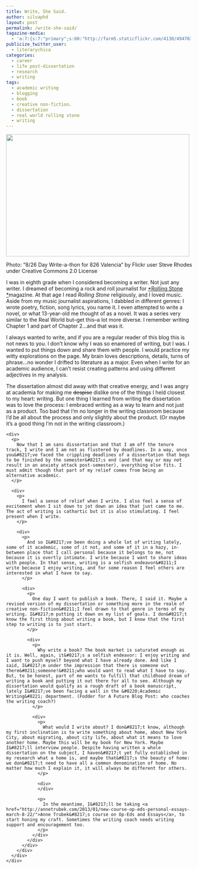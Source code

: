 ```yaml
---
title: Write, She Said.
author: silvaphd
layout: post
permalink: /write-she-said/
tagazine-media:
  - 'a:7:{s:7:"primary";s:60:"http://farm5.staticflickr.com/4130/4947032534_c606a2dd2f.jpg";s:6:"images";a:1:{s:60:"http://farm5.staticflickr.com/4130/4947032534_c606a2dd2f.jpg";a:6:{s:8:"file_url";s:60:"http://farm5.staticflickr.com/4130/4947032534_c606a2dd2f.jpg";s:5:"width";i:500;s:6:"height";i:333;s:4:"type";s:5:"image";s:4:"area";i:166500;s:9:"file_path";s:0:"";}}s:6:"videos";a:0:{}s:11:"image_count";i:1;s:6:"author";s:7:"6554901";s:7:"blog_id";s:8:"21879715";s:9:"mod_stamp";s:19:"2013-02-28 05:45:20";}'
publicize_twitter_user:
  - literarychica
categories:
  - career
  - life post-dissertation
  - research
  - writing
tags:
  - academic writing
  - blogging
  - book
  - creative non-fiction.
  - dissertation
  - real world rolling stone
  - writing
---
```

<div class="wp-caption aligncenter" style="width: 510px">
  <a href="http://www.flickr.com/photos/ari/4947032534/"><img alt="" src="http://farm5.staticflickr.com/4130/4947032534_c606a2dd2f.jpg" width="500" height="333" /></a>
  
  <p class="wp-caption-text">
    Photo: &#8220;8/26 Day Write-a-thon for 826 Valencia&#8221; by Flickr user Steve Rhodes under Creative Commons 2.0 License
  </p>
</div>

I was in eighth grade when I considered becoming a writer. Not just any writer. I dreamed of becoming a rock and roll journalist for [*Rolling Stone *][1]magazine. At that age I read *Rolling Stone* religiously, and I loved music. Aside from my music journalist aspirations, I dabbled in different genres: I wrote poetry, fiction, song lyrics, you name it. I even attempted to write a novel, or what 13-year-old me thought of as a novel. It was a series very similar to the Real World but&#8211;get this&#8211;a lot more diverse. I remember writing Chapter 1 and part of Chapter 2&#8230;and that was it.

<div>
  <p>
    I always wanted to write, and if you are a regular reader of this blog this is not news to you. I don&#8217;t know why I was so enamored of writing, but I was. I wanted to put things down and share them with people. I would practice my witty explorations on the page. My brain loves descriptions, details, turns of phrase&#8230;no wonder I drifted to literature as a major. Even when I write for an academic audience, I can&#8217;t resist creating patterns and using different adjectives in my analysis.
  </p>
  
  <div>
    <p>
      The dissertation almost did away with that creative energy, and I was angry at academia for making me <del>despise</del> dislike one of the things I held closest to my heart: writing. But one thing I learned from writing the dissertation was to love the process: I embraced writing as a way to learn and not just as a product. Too bad that I&#8217;m no longer in the writing classroom because I&#8217;d be all about the process and only slightly about the product. (Or maybe it&#8217;s a good thing I&#8217;m not in the writing classroom.)
    </p>
    
    <div>
      <p>
        Now that I am sans dissertation and that I am off the tenure track, I write and I am not as flustered by deadlines. In a way, once you&#8217;ve faced the crippling deadlines of a dissertation that begs to be finished by the semester&#8217;s end (and that may or may not result in an anxiety attack post-semester), everything else fits. I must admit though that part of my relief comes from being an alternative academic.
      </p>
      
      <div>
        <p>
          I feel a sense of relief when I write. I also feel a sense of excitement when I sit down to jot down an idea that just came to me. The act of writing is cathartic but it is also stimulating. I feel present when I write.
        </p>
        
        <div>
          <p>
            And so I&#8217;ve been doing a whole lot of writing lately, some of it academic, some of it not, and some of it in a hazy, in-between place that I call personal because it belongs to me, not because it is overtly intimate. I write because I want to share ideas with people. In that sense, writing is a selfish endeavor&#8211;I write because I enjoy writing, and for some reason I feel others are interested in what I have to say.
          </p>
          
          <div>
            <p>
              One day I want to publish a book. There, I said it. Maybe a revised version of my dissertation or something more in the realm of creative non-fiction&#8211;I feel drawn to that genre in terms of my writing. I&#8217;m putting it down on my list of goals. I don&#8217;t know the first thing about writing a book, but I know that the first step to writing is to just start.
            </p>
            
            <div>
              <p>
                Why write a book? The book market is saturated enough as it is. Well, again, it&#8217;s a selfish endeavor: I enjoy writing and I want to push myself beyond what I have already done. And like I said, I&#8217;m under the impression that there is someone out there&#8211;someone!&#8211;who would want to read what I have to say. But, to be honest, part of me wants to fulfill that childhood dream of writing a book and putting it out there for all to see. Although my dissertation would qualify as a rough draft of a book manuscript, lately I&#8217;ve been facing a wall in the &#8220;Academic Writing&#8221; department. (Fodder for A Future Blog Post: who coaches the writing coach?)
              </p>
              
              <div>
                <p>
                  What would I write about? I don&#8217;t know, although my first inclination is to write something about home, about New York City, about migrating, about city life, about what it means to love another home. Maybe this will be my book for New York. Maybe I&#8217;ll interview people. Despite having written a whole dissertation on the subject, I haven&#8217;t yet fully established in my research what a home is, and maybe that&#8217;s the beauty of home: we don&#8217;t need to have all a common denomination of home. No matter how much I explain it, it will always be different for others.
                </p>
                
                <div>
                </div>
                
                <p>
                  In the meantime, I&#8217;ll be taking <a href="http://annetrubek.com/2013/01/new-course-op-eds-personal-essays-march-8-22/">Anne Trubek&#8217;s course on Op-Eds and Essays</a>, to start honing my craft. Sometimes the writing coach needs writing support and encouragement too.
                </p>
              </div>
            </div>
          </div>
        </div>
      </div>
    </div>
  </div>
</div>

 [1]: http://www.rollingstone.com/
